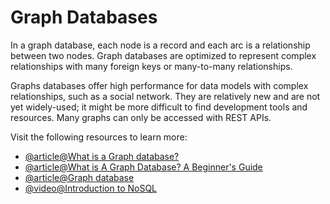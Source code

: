 # Graph Databases

In a graph database, each node is a record and each arc is a relationship between two nodes. Graph databases are optimized to represent complex relationships with many foreign keys or many-to-many relationships.

Graphs databases offer high performance for data models with complex relationships, such as a social network. They are relatively new and are not yet widely-used; it might be more difficult to find development tools and resources. Many graphs can only be accessed with REST APIs.

Visit the following resources to learn more:

- [@article@What is a Graph database?](https://aws.amazon.com/nosql/graph/)
- [@article@What is A Graph Database? A Beginner's Guide](https://www.datacamp.com/blog/what-is-a-graph-database)
- [@article@Graph database](https://en.wikipedia.org/wiki/Graph_database)
- [@video@Introduction to NoSQL](https://www.youtube.com/watch?v=qI_g07C_Q5I)